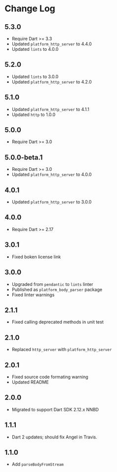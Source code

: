 # Change Log

## 5.3.0

* Require Dart >= 3.3
* Updated `platform_http_server` to 4.4.0
* Updated `lints` to 4.0.0

## 5.2.0

* Updated `lints` to 3.0.0
* Updated `platform_http_server` to 4.2.0

## 5.1.0

* Updated `platform_http_server` to 4.1.1
* Updated `http` to 1.0.0

## 5.0.0

* Require Dart >= 3.0

## 5.0.0-beta.1

* Require Dart >= 3.0
* Updated `platform_http_server` to 4.0.0

## 4.0.1

* Updated `platform_http_server` to 3.0.0

## 4.0.0

* Require Dart >= 2.17

## 3.0.1

* Fixed boken license link

## 3.0.0

* Upgraded from `pendantic` to `lints` linter
* Published as `platform_body_parser` package
* Fixed linter warnings

## 2.1.1

* Fixed calling deprecated methods in unit test

## 2.1.0

* Replaced `http_server` with `platform_http_server`

## 2.0.1

* Fixed source code formating warning
* Updated README

## 2.0.0

* Migrated to support Dart SDK 2.12.x NNBD

## 1.1.1

* Dart 2 updates; should fix Angel in Travis.

## 1.1.0

* Add `parseBodyFromStream`
